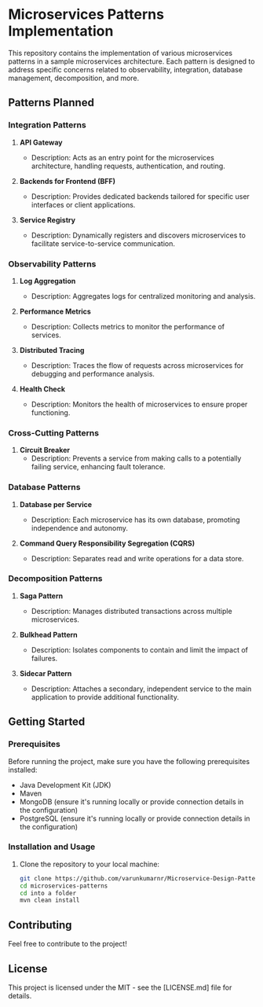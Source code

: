 # Microservices Patterns Implementation

This repository contains the implementation of various microservices patterns in a sample microservices architecture. Each pattern is designed to address specific concerns related to observability, integration, database management, decomposition, and more.

## Patterns Planned

### Integration Patterns

1. **API Gateway**

   - Description: Acts as an entry point for the microservices architecture, handling requests, authentication, and routing.

2. **Backends for Frontend (BFF)**

   - Description: Provides dedicated backends tailored for specific user interfaces or client applications.

3. **Service Registry**
   - Description: Dynamically registers and discovers microservices to facilitate service-to-service communication.

### Observability Patterns

1. **Log Aggregation**

   - Description: Aggregates logs for centralized monitoring and analysis.

2. **Performance Metrics**

   - Description: Collects metrics to monitor the performance of services.

3. **Distributed Tracing**

   - Description: Traces the flow of requests across microservices for debugging and performance analysis.

4. **Health Check**
   - Description: Monitors the health of microservices to ensure proper functioning.

### Cross-Cutting Patterns

1. **Circuit Breaker**
   - Description: Prevents a service from making calls to a potentially failing service, enhancing fault tolerance.

### Database Patterns

1. **Database per Service**

   - Description: Each microservice has its own database, promoting independence and autonomy.

2. **Command Query Responsibility Segregation (CQRS)**
   - Description: Separates read and write operations for a data store.

### Decomposition Patterns

1. **Saga Pattern**

   - Description: Manages distributed transactions across multiple microservices.

2. **Bulkhead Pattern**

   - Description: Isolates components to contain and limit the impact of failures.

3. **Sidecar Pattern**
   - Description: Attaches a secondary, independent service to the main application to provide additional functionality.

## Getting Started

### Prerequisites

Before running the project, make sure you have the following prerequisites installed:

- Java Development Kit (JDK)
- Maven
- MongoDB (ensure it's running locally or provide connection details in the configuration)
- PostgreSQL (ensure it's running locally or provide connection details in the configuration)

### Installation and Usage

1. Clone the repository to your local machine:
   ```bash
   git clone https://github.com/varunkumarnr/Microservice-Design-Patterns.git
   cd microservices-patterns
   cd into a folder
   mvn clean install
   ```

## Contributing

Feel free to contribute to the project!

## License

This project is licensed under the MIT - see the [LICENSE.md] file for details.
